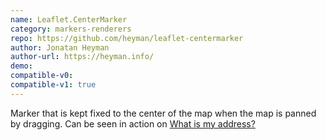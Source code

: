 ```yaml
---
name: Leaflet.CenterMarker
category: markers-renderers
repo: https://github.com/heyman/leaflet-centermarker
author: Jonatan Heyman
author-url: https://heyman.info/
demo: 
compatible-v0:
compatible-v1: true
---
```


Marker that is kept fixed to the center of the map when the map is panned by dragging.			Can be seen in action on <a href="https://whatismyaddress.net/">What is my address?</a>
